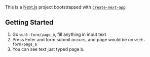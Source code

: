 This is a [Next.js](https://nextjs.org/) project bootstrapped with [`create-next-app`](https://github.com/vercel/next.js/tree/canary/packages/create-next-app).

## Getting Started

1. Go `with-form/page_b`, fill anything in input text
2. Press Enter and form submit occurs, and page would be on `with-form/page_a`
3. You can see text just typed page b.
